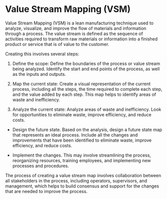 # Value Stream Mapping (VSM)

Value Stream Mapping (VSM) is a lean manufacturing technique used to analyze, visualize, and improve the flow of materials and information through a process. The value stream is defined as the sequence of activities required to transform raw materials or information into a finished product or service that is of value to the customer.

Creating this involves several steps:

1. Define the scope: Define the boundaries of the process or value stream being analyzed. Identify the start and end points of the process, as well as the inputs and outputs.

2. Map the current state: Create a visual representation of the current process, including all the steps, the time required to complete each step, and the value added by each step. This map helps to identify areas of waste and inefficiency.

3. Analyze the current state: Analyze areas of waste and inefficiency. Look for opportunities to eliminate waste, improve efficiency, and reduce costs.

* Design the future state. Based on the analysis, design a future state map that represents an ideal process. Include all the changes and improvements that have been identified to eliminate waste, improve efficiency, and reduce costs.

* Implement the changes. This may involve streamlining the process, reorganizing resources, training employees, and implementing new processes and procedures.

The process of creating a value stream map involves collaboration between all stakeholders in the process, including operators, supervisors, and management, which helps to build consensus and support for the changes that are needed to improve the process.
